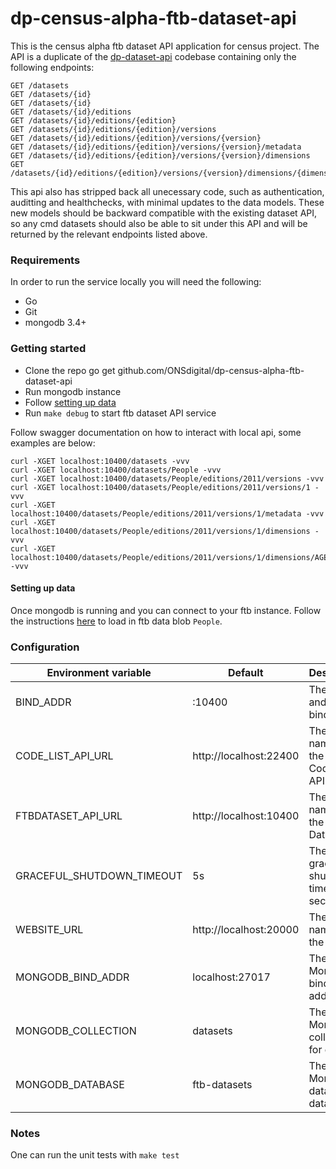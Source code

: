 # dp-census-alpha-ftb-dataset-api

This is the census alpha ftb dataset API application for census project. The API is a duplicate of the [dp-dataset-api](https://github.com/ONSdigital/dp-dataset-api) codebase containing only the following endpoints:

```
GET /datasets
GET /datasets/{id}
GET /datasets/{id}
GET /datasets/{id}/editions
GET /datasets/{id}/editions/{edition}
GET /datasets/{id}/editions/{edition}/versions
GET /datasets/{id}/editions/{edition}/versions/{version}
GET /datasets/{id}/editions/{edition}/versions/{version}/metadata
GET /datasets/{id}/editions/{edition}/versions/{version}/dimensions
GET /datasets/{id}/editions/{edition}/versions/{version}/dimensions/{dimension}/options
```

This api also has stripped back all unecessary code, such as authentication, auditting and healthchecks, with minimal updates to the data models. These new models should be backward compatible with the existing dataset API, so any cmd datasets should also be able to sit under this API and will be returned by the relevant endpoints listed above.

### Requirements

In order to run the service locally you will need the following:

- Go
- Git
- mongodb 3.4+

### Getting started

- Clone the repo go get github.com/ONSdigital/dp-census-alpha-ftb-dataset-api
- Run mongodb instance
- Follow [setting up data](#setting-up-data)
- Run `make debug` to start ftb dataset API service

Follow swagger documentation on how to interact with local api, some examples are below:

```
curl -XGET localhost:10400/datasets -vvv
curl -XGET localhost:10400/datasets/People -vvv
curl -XGET localhost:10400/datasets/People/editions/2011/versions -vvv
curl -XGET localhost:10400/datasets/People/editions/2011/versions/1 -vvv
curl -XGET localhost:10400/datasets/People/editions/2011/versions/1/metadata -vvv
curl -XGET localhost:10400/datasets/People/editions/2011/versions/1/dimensions -vvv
curl -XGET localhost:10400/datasets/People/editions/2011/versions/1/dimensions/AGE/options -vvv
```

#### Setting up data

Once mongodb is running and you can connect to your ftb instance. Follow the instructions [here](scripts/README.md) to load in ftb data blob `People`.

### Configuration

| Environment variable        | Default                | Description
| --------------------------- | ---------------------- | -----------
| BIND_ADDR                   | :10400                 | The host and port to bind to |
| CODE_LIST_API_URL           | http://localhost:22400 | The host name for the CodeList API |
| FTBDATASET_API_URL          | http://localhost:10400 | The host name for the FTB Dataset API |
| GRACEFUL_SHUTDOWN_TIMEOUT   | 5s                     | The graceful shutdown timeout in seconds |
| WEBSITE_URL                 | http://localhost:20000 | The host name for the website |
| MONGODB_BIND_ADDR           | localhost:27017        | The MongoDB bind address |
| MONGODB_COLLECTION          | datasets               | The MongoDB collection for datasets |
| MONGODB_DATABASE            | ftb-datasets           | The MongoDB dataset database |

### Notes

One can run the unit tests with `make test`
